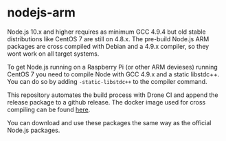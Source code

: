 # nodejs-arm

Node.js 10.x and higher requires as minimum GCC 4.9.4 but old stable distributions like CentOS 7 are still on 4.8.x. The pre-build Node.js ARM packages are cross compiled with
Debian and a 4.9.x compiler, so they wont work on all target systems.

To get Node.js running on a Raspberry Pi (or other ARM devieses) running CentOS 7 you need to compile Node with GCC 4.9.x and a static libstdc++. You can do so by adding `-static-libstdc++` to the compiler command.

This repository automates the build process with Drone CI and append the release package to a github release. The docker image used for cross compiling can be found [here](https://hub.docker.com/r/xoxys/cc-arm).

You can download and use these packages the same way as the official Node.js packages.
